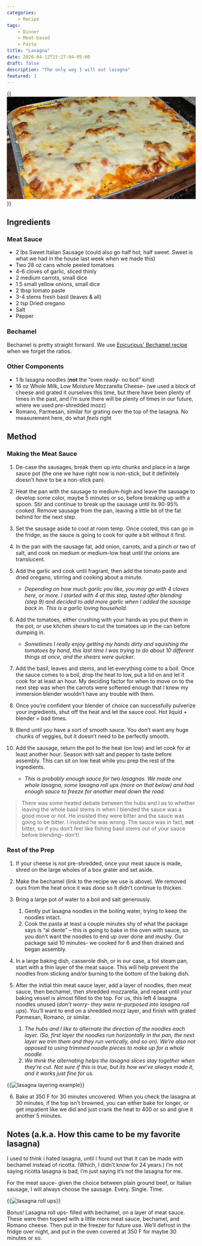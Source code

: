 ```yaml
---
categories:
    - Recipe
tags:
    - Dinner
    - Meat-based
    - Pasta
title: "Lasagna"
date: 2020-04-12T15:27:04-05:00
draft: false
description: "The only way I will eat lasagna"
featured: 1
---
```


{{<img sizes="(max-width: 1000px) 400px, 600px" src="card-img.jpg" bundle="true" class="mx-auto d-block mt-4 mb-4" alt="finished lasagna">}}

## Ingredients

### Meat Sauce

-   2 lbs Sweet Italian Sausage (could also go half hot, half sweet. Sweet is
    what we had in the house last week when we made this)
-   Two 28 oz cans whole peeled tomatoes
-   4-6 cloves of garlic, sliced thinly
-   2 medium carrots, small dice
-   1.5 small yellow onions, small dice
-   2 tbsp tomato paste
-   3-4 stems fresh basil (leaves & all)
-   2 tsp Dried oregano
-   Salt
-   Pepper

### Bechamel

Bechamel is pretty straight forward. We use
[Epicurious' Bechamel recipe](https://www.epicurious.com/recipes/food/views/white-sauce-or-bechamel-sauce-40046)
when we forget the ratios.

### Other Components

-   1 lb lasagna noodles (**not** the “oven ready- no boil” kind)
-   16 oz Whole Milk, Low Moisture Mozzarella Cheese- (we used a block of cheese
    and grated it ourselves this time, but there have been plenty of times in
    the past, and I’m sure there will be plenty of times in our future, where we
    used pre-shredded mozz)
-   Romano, Parmesan, similar for grating over the top of the lasagna. No
    measurement here, do what _feels_ right

## Method

### Making the Meat Sauce

1. De-case the sausages, break them up into chunks and place in a large sauce
   pot (the one we have right now is non-stick, but it definitely doesn’t _have_
   to be a non-stick pan).

2. Heat the pan with the sausage to medium-high and leave the sausage to develop
   some color, maybe 5 minutes or so, before breaking up with a spoon. Stir and
   continue to break up the sausage until its 90-95% cooked. Remove sausage from
   the pan, leaving a little bit of the fat behind for the next step.

3. Set the sausage aside to cool at room temp. Once cooled, this can go in the
   fridge, as the sauce is going to cook for quite a bit without it first.

4. In the pan with the sausage fat, add onion, carrots, and a pinch or two of
   salt, and cook on medium or medium-low heat until the onions are translucent.

5. Add the garlic and cook until fragrant, then add the tomato paste and dried
   oregano, stirring and cooking about a minute.

    - _Depending on how much garlic you like, you may go with 4 cloves here, or
      more. I started with 4 at this step, tasted after blending (step 9) and
      decided to add more garlic when I added the sausage back in. This is a
      garlic loving household._

6. Add the tomatoes, either crushing with your hands as you put them in the pot,
   or use kitchen shears to cut the tomatoes up in the can before dumping in.

    - _Sometimes I really enjoy getting my hands dirty and squishing the
      tomatoes by hand, this last time I was trying to do about 10 different
      things at once, and the shears were quicker._

7. Add the basil, leaves and stems, and let everything come to a boil. Once the
   sauce comes to a boil, drop the heat to low, put a lid on and let it cook for
   at least an hour. My deciding factor for when to move on to the next step was
   when the carrots were softened enough that I knew my immersion blender
   wouldn’t have any trouble with them.

8. Once you’re confident your blender of choice can successfully pulverize your
   ingredients, shut off the heat and let the sauce cool. Hot liquid + blender =
   bad times.

9. Blend until you have a sort of smooth sauce. You don’t want any huge chunks
   of veggies, but it doesn’t need to be perfectly smooth.
10. Add the sausage, return the pot to the heat (on low) and let cook for at
    least another hour. Season with salt and pepper to taste before assembly.
    This can sit on low heat while you prep the rest of the ingredients.

    - _This is probably enough sauce for two lasagnas. We made one whole
      lasagna, some lasagna roll ups (more on that below) and had enough sauce
      to freeze for another meal down the road._

> There was some heated debate between the hubs and I as to whether leaving the
> whole basil stems in when I blended the sauce was a good move or not. He
> insisted they were bitter and the sauce was going to be bitter. I insisted he
> was wrong. The sauce was in fact, **not** bitter, so if you don’t feel like
> fishing basil stems out of your sauce before blending– don’t!

### Rest of the Prep

1. If your cheese is not pre-shredded, once your meat sauce is made, shred on
   the large wholes of a box grater and set aside.

2. Make the bechamel (link to the recipe we use is above). We removed ours from
   the heat once it was done so it didn’t continue to thicken.

3. Bring a large pot of water to a boil and salt generously.

    1. Gently put lasagna noodles in the boiling water, trying to keep the
       noodles intact.
    2. Cook the pasta at least a couple minutes shy of what the package says is
       “al dente” – this is going to bake in the oven with sauce, so you don’t
       want the noodles to end up over done and mushy. Our package said 10
       minutes- we cooked for 6 and then drained and began assembly.

4. In a large baking dish, casserole dish, or in our case, a foil steam pan,
   start with a thin layer of the meat sauce. This will help prevent the noodles
   from sticking and/or burning to the bottom of the baking dish.
5. After the initial thin meat sauce layer, add a layer of noodles, then meat
   sauce, then bechamel, then shredded mozzarella, and repeat until your baking
   vessel is almost filled to the top. For us, this left 4 lasagna noodles
   unused (_don’t worry- they were re-purposed into lasagna roll ups_). You’ll
   want to end on a shredded mozz layer, and finish with grated Parmesan,
   Romano, or similar.
    1. _The hubs and I like to alternate the direction of the noodles each
       layer. (So, first layer the noodles run horizontally in the pan, the next
       layer we trim them and they run vertically, and so on). We’re also not
       opposed to using trimmed noodle pieces to make up for a whole noodle._
    2. _We think the alternating helps the lasagna slices stay together when
       they’re cut. Not sure if this is true, but its how we’ve always made it,
       and it works just fine for us._

{{<img sizes="(max-width: 1000px) 400px, 600px" src="lasagna-layering.jpg" bundle="true" class="mx-auto mt-4 mb-4" alt="lasagna layering example">}}

6. Bake at 350 F for 30 minutes uncovered. When you check the lasagna at 30
   minutes, if the top isn’t browned, you can either bake for longer, or get
   impatient like we did and just crank the heat to 400 or so and give it
   another 5 minutes.

## Notes (a.k.a. How this came to be my favorite lasagna)

I used to think i hated lasagna, until I found out that it can be made with
bechamel instead of ricotta. (Which, I didn’t know for 24 years.) I’m not saying
ricotta lasagna is bad, I’m just saying it’s not the lasagna for me.

For the meat sauce- given the choice between plain ground beef, or Italian
sausage, I will always choose the sausage. Every. Single. Time.

{{<img sizes="(max-width: 1000px) 400px, 600px" src="lasagna-rollup.jpg" bundle="true" class="mx-auto mt-4 mb-4" alt="lasagna roll ups">}}

Bonus! Lasagna roll ups- filled with bechamel, on a layer of meat sauce. These
were then topped with a little more meat sauce, bechamel, and Romano cheese.
Then put in the freezer for future use. We’ll defrost in the fridge over night,
and put in the oven covered at 350 F for maybe 30 minutes or so.
